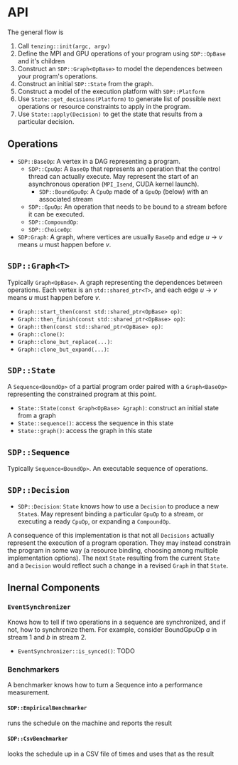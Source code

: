 # API

The general flow is

1. Call `tenzing::init(argc, argv)`
2. Define the MPI and GPU operations of your program using `SDP::OpBase` and it's children
3. Construct an `SDP::Graph<OpBase>` to model the dependences between your program's operations.
4. Construct an initial `SDP::State` from the graph.
5. Construct a model of the execution platform with `SDP::Platform`
6. Use `State::get_decisions(Platform)` to generate list of possible next operations or resource constraints to apply in the program.
7. Use `State::apply(Decision)` to get the state that results from a particular decision.

## Operations

- `SDP::BaseOp`: A vertex in a DAG representing a program.
  - `SDP::CpuOp`: A `BaseOp` that represents an operation that the control thread can actually execute. May represent the start of an asynchronous operation (`MPI_Isend`, CUDA kernel launch).
    - `SDP::BoundGpuOp`: A `CpuOp` made of a `GpuOp` (below) with an associated stream
  - `SDP::GpuOp`: An operation that needs to be bound to a stream before it can be executed.
  - `SDP::CompoundOp`:
  - `SDP::ChoiceOp`:
- `SDP:Graph`: A graph, where vertices are usually `BaseOp` and edge *u* -> *v* means *u* must happen before *v*.

## `SDP::Graph<T>`

Typically `Graph<OpBase>`.
A graph representing the dependences between operations.
Each vertex is an `std::shared_ptr<T>`, and each edge *u* -> *v* means *u* must happen before *v*.

* `Graph::start_then(const std::shared_ptr<OpBase> op)`:
* `Graph::then_finish(const std::shared_ptr<OpBase> op)`:
* `Graph::then(const std::shared_ptr<OpBase> op)`:
* `Graph::clone()`:
* `Graph::clone_but_replace(...)`:
* `Graph::clone_but_expand(...)`:

## `SDP::State`

A `Sequence<BoundOp>` of a partial program order paired with a `Graph<BaseOp>` representing the constrained program at this point.

* `State::State(const Graph<OpBase> &graph)`: construct an initial state from a graph
* `State::sequence()`: access the sequence in this state
* `State::graph()`: access the graph in this state

## `SDP::Sequence`

Typically `Sequence<BoundOp>`.
An executable sequence of operations.


## `SDP::Decision`

- `SDP::Decision`: `State` knows how to use a `Decision` to produce a new `State`s. May represent binding a particular `GpuOp` to a stream, or executing a ready `CpuOp`, or expanding a `CompoundOp`.

A consequence of this implementation is that not all `Decisions` actually represent the execution of a program operation.
They may instead constrain the program in some way (a resource binding, choosing among multiple implementation options).
The next `State` resulting from the current `State` and a `Decision` would reflect such a change in a revised `Graph` in that `State`.

## Inernal Components

### `EventSynchronizer`

Knows how to tell if two operations in a sequence are synchronized, and if not, how to synchronize them.
For example, consider BoundGpuOp *a* in stream 1 and *b* in stream 2.

* `EventSynchronizer::is_synced()`: TODO

### Benchmarkers

A benchmarker knows how to turn a Sequence into a performance measurement.

#### `SDP::EmpiricalBenchmarker`
runs the schedule on the machine and reports the result
#### `SDP::CsvBenchmarker`
looks the schedule up in a CSV file of times and uses that as the result